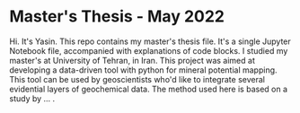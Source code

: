 # Master's Thesis - May 2022
Hi. It's Yasin. This repo contains my master's thesis file. It's a single Jupyter Notebook file, accompanied with explanations of code blocks. I studied my master's at University of Tehran, in Iran.
This project was aimed at developing a data-driven tool with python for mineral potential mapping. This tool can be used by geoscientists who'd like to integrate several evidential layers of geochemical data. The method used here is based on a study by … .

